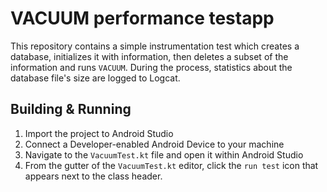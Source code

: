 # VACUUM performance testapp

This repository contains a simple instrumentation test which creates a database, initializes it with information, then deletes a subset of the information and runs `VACUUM`.  During the process, statistics about the database file's size are logged to Logcat.

## Building & Running

1. Import the project to Android Studio
1. Connect a Developer-enabled Android Device to your machine
1. Navigate to the `VacuumTest.kt` file and open it within Android Studio
1. From the gutter of the `VacuumTest.kt` editor, click the `run test` icon that appears next to the class header.
